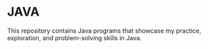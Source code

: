 # JAVA
This repository contains Java programs that showcase my practice, exploration, and problem-solving skills in Java.  

